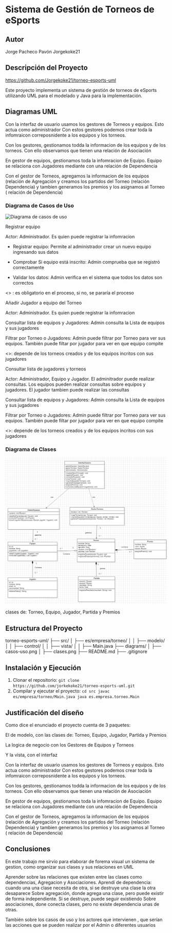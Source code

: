 # Sistema de Gestión de Torneos de eSports

## Autor
Jorge Pacheco Pavón
Jorgekoke21

## Descripción del Proyecto

https://github.com/Jorgekoke21/torneo-esports-uml

Este proyecto implementa un sistema de gestión de torneos de eSports
utilizando UML para el modelado y Java para la implementación.



## Diagramas UML

Con la interfaz de usuario usamos los gestores de Torneos y equipos. Esto actua como administrador
Con estos gestores podemos crear toda la infomraicon correposnidente a los equipos y los torneos. 

Con los gestores, gestionamos todda la informacion de los equipos y de los torneos. Con ello observamos que tienen una relación de Asociación

En gestor de equipos, gestionamos toda la infomracion de Equipo. Equipo se relaciona con Jugadores mediante con una relación de Dependencia

Con el gestor de Torneos, agregamos la informacion de los equipos (relación de Agregación y creamos los partidos del Torneo (relación Dependencia)
y tambien generamos los premios y los asignamos al Torneo ( relación de Dependencia)




### Diagrama de Casos de Uso
![Diagrama de casos de uso](diagrams/casos-uso.png)


Registrar equipo

Actor: Administrador. Es quien puede registrar la infomracion

- Registrar equipo: Permite al administrador crear un nuevo equipo ingresando sus datos

- Comprobar Si equipo está inscrito: Admin comprueba que se registró correctamente

- Validar los datos: Admin verifica en el sistema que todos los datos son correctos 

<<include>> : es obligatorio en el proceso, si no, se pararía el proceso 


Añadir Jugador a equipo del Torneo

Actor: Administrador. Es quien puede registrar la infomracion
	
Consultar lista de equipos y Jugadores: Admin consulta la Lista de equipos y sus jugadores

Filtrar por Torneo o Jugadores: Admin puede filtrar por Torneo para ver sus equipos.
				También puede filtar por jugador para ver en que equipo compite

<<Extend>>: depende de los torneos creados y de los equipos incritos con sus jugadores



Consultar lista de jugadores y torneos

Actor: Administrador, Equipo y Jugador. El adminitrador puede realizar consultas. Los equipos pueden realizar consultas sobre 
equipos y jugadores. El jugador tambien puede realizar las consultas

Consultar lista de equipos y Jugadores: Admin consulta la Lista de equipos y sus jugadores

Filtrar por Torneo o Jugadores: Admin puede filtrar por Torneo para ver sus equipos.
				También puede filtar por jugador para ver en que equipo compite

<<Extend>>: depende de los torneos creados y de los equipos incritos con sus jugadores





### Diagrama de Clases
![Diagrama de clases](diagrams/clases.png)


clases de: Torneo, Equipo, Jugador, Partida y Premios



## Estructura del Proyecto
torneo-esports-uml/ ├── src/
│ ├── es/empresa/torneo/
│ │ ├── modelo/
│ │ ├── control/
│ │ ├── vista/
│ │ ├── Main.java
├── diagrams/
│ ├── casos-uso.png
│ ├── clases.png
├── README.md
├── .gitignore


## Instalación y Ejecución
1. Clonar el repositorio:
`git clone https://github.com/jorkekoke21/torneo-esports-uml.git`
2. Compilar y ejecutar el proyecto:
`cd src javac es/empresa/torneo/Main.java java es.empresa.torneo.Main`



## Justificación del diseño

Como dice el enunciado el proyecto cuenta de 3 paquetes:

El de modelo, con las clases de: Torneo, Equipo, Jugador, Partida y Premios

La logica de negocio con los Gestores de Equipos y Torneos

Y la vista, con el interfaz


Con la interfaz de usuario usamos los gestores de Torneos y equipos. Esto actua como administrador
Con estos gestores podemos crear toda la infomraicon correposnidente a los equipos y los torneos. 

Con los gestores, gestionamos todda la informacion de los equipos y de los torneos. Con ello observamos que tienen una relación de Asociación

En gestor de equipos, gestionamos toda la infomracion de Equipo. Equipo se relaciona con Jugadores mediante con una relación de Dependencia

Con el gestor de Torneos, agregamos la informacion de los equipos (relación de Agregación y creamos los partidos del Torneo (relación Dependencia)
y tambien generamos los premios y los asignamos al Torneo ( relación de Dependencia)



## Conclusiones

En este trabajo me sirvio para elaborar de forema visual un sistema de gestion, como organizar sus clases y sus relaciones en UML

Aprender sobre las relaciones que existen entre las clases como dependencias, Agregacion y Asociaciones.
Aprendí de dependencia: cuando una una clase necesita de otra, si se destruye una clase la otra desaparece
Sobre agregación, donde agrega una clase, pero puede existir de forma independiente. Si se destruye, puede seguir existiendo
Sobre asociaciones, done conecta clases, pero no existe dependencia unas de otras.

También sobre los casos de uso y los actores que intervienen , que serían las acciones que se pueden realizar por el Admin o diferentes usuarios
